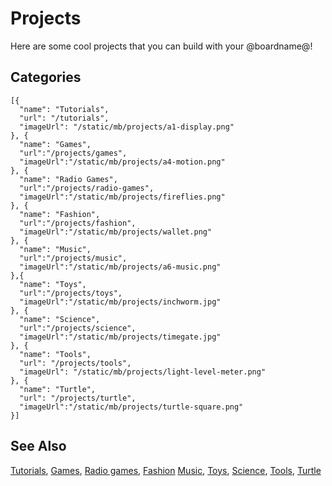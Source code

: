 # Projects

Here are some cool projects that you can build with your @boardname@!

## Categories

```codecard
[{
  "name": "Tutorials",
  "url": "/tutorials",
  "imageUrl": "/static/mb/projects/a1-display.png"
}, {
  "name": "Games",
  "url":"/projects/games",
  "imageUrl":"/static/mb/projects/a4-motion.png"
}, {
  "name": "Radio Games",
  "url":"/projects/radio-games",
  "imageUrl":"/static/mb/projects/fireflies.png"
}, {
  "name": "Fashion",
  "url":"/projects/fashion",
  "imageUrl":"/static/mb/projects/wallet.png"
}, {
  "name": "Music",
  "url":"/projects/music",
  "imageUrl":"/static/mb/projects/a6-music.png"
},{
  "name": "Toys",
  "url":"/projects/toys",
  "imageUrl":"/static/mb/projects/inchworm.jpg"
}, {
  "name": "Science",
  "url":"/projects/science",
  "imageUrl":"/static/mb/projects/timegate.jpg"
}, {
  "name": "Tools",
  "url": "/projects/tools",
  "imageUrl": "/static/mb/projects/light-level-meter.png"
}, {
  "name": "Turtle",
  "url": "/projects/turtle",
  "imageUrl":"/static/mb/projects/turtle-square.png"
}]
```

## See Also

[Tutorials](/tutorials),
[Games](/projects/games),
[Radio games](/projects/radio-games),
[Fashion](/projects/fashion)
[Music](/projects/music),
[Toys](/projects/toys),
[Science](/projects/science),
[Tools](/projects/tools),
[Turtle](/projects/turtle)
